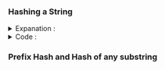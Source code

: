 ### Hashing a String
    
<details> 
  <summary> Expanation : </summary>
    
<br>
    
  |   |   |  
  |---|---|
  | ![1](https://user-images.githubusercontent.com/63524824/203860954-bef214a5-00d0-4f2b-8652-21fe910336ea.png)  |   ![image](https://user-images.githubusercontent.com/63524824/203861179-526f8bc4-ba06-457b-bd2b-d54026dbb3dd.png)  |

 
  
  <strong> Note : </strong>   Base and Mod value should be <b>co-prime</b>. 
  <br> 
  Probability of having same hash for two different string is <b> ( 1 / mod_value ) </b> . To minimize this prbability use a <b> reletively large  prime number </b>  
  In this case ,<b> 10<sup>9</sup>+7 </b> is safe to use. 
  
  To minimize it more, we may go for <b> Double Hashing </b>. <br>
  
  <b> Double Hashing : </b> It is a techinque in where two different ( base and mod ) pair to generate hash_value of a string and both together used to represent this string.<br>
 
  Let's say , 
  
  |   |   |  
  |---|---|
  |  base_1 = 27  | base_2 = 28   |  
  |  mod_1 = 10<sup>9</sup>+7  |  mod_2 = 10<sup>9</sup>+11   |  

  In this case , probability of having same Hash = <b> 1 / ( 10<sup>9</sup>+7 ) * ( 10<sup>9</sup>+11 )  </b>
  
  In Double Hashing, if hash_value for a particular ( base and mode ) pair get same , there is a little change to get similiar for different pair. So double hash make it 
  more unique.
   
   
</details>

<details> 
 <summary> Code : </summary>
    
 <br> <b> Single Hash : </b> <br> 
  
```
    
    ll get_hash(string s ){
        ll d = s.size(), loc = 1 , hash_value = 0 ;
        fr(i,0,d){
            hash_value = ((hash_value%mod)*27 + (s[i]-96))%mod ;
        }
        return hash_value ;
    } 
    
```
    
<br> <b> Double Hash : </b> <br> 
    
    
```
    
    pair<ll,ll> double_hash( string s ){
    
        ll d = s.size(), hash_value_1 = 0  , hash_value_2 = 0 ;
        ll mod_1 = 1000000007 , mod_2 = 1000000011;
        ll base_1 = 27 , base_2 = 28 ;

        fr(i,0,d){
            hash_value_1 = ((hash_value_1%mod_1)*base_1 + (s[i]-96))%mod_1 ;
            hash_value_2 = ((hash_value_2%mod_2)*base_2 + (s[i]-96))%mod_2 ;
        }

        return {hash_value_1,hash_value_2} ;
    }
    
    
```
    
    
  
</details>

    
    
### Prefix Hash and Hash of any substring
    
    
    
